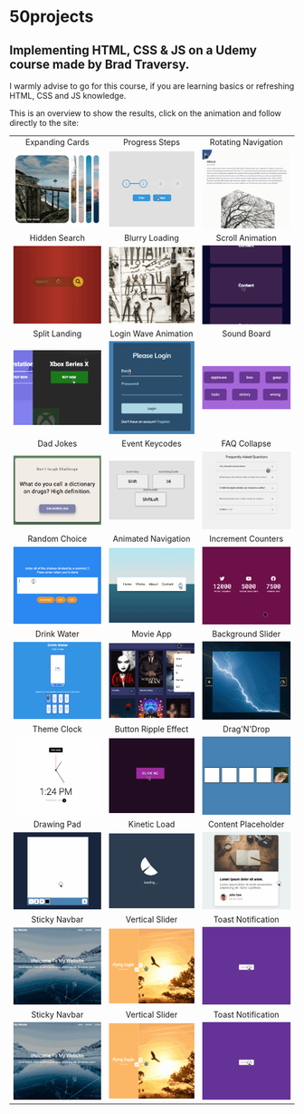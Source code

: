 # 50projects

## Implementing HTML, CSS &amp; JS on a Udemy course made by Brad Traversy.


I warmly advise to go for this course, if you are learning basics or refreshing HTML, CSS and JS knowledge.

This is an overview to show the results, click on the animation and follow directly to the site:   


|                                                                                                                     |                                                                                                                               |                                                                                                                             |
| :-----------------------------------------------------------------------------------------------------------------: | :---------------------------------------------------------------------------------------------------------------------------: | :-------------------------------------------------------------------------------------------------------------------------: |
|                                                   Expanding Cards                                                   |                                                        Progress Steps                                                         |                                                     Rotating Navigation                                                     |
| [![expanding cards](images/01.gif)](https://krisbaranski.github.io/50projects/course/01.expanding_cards/index.html) |       [![progress steps](images/02.gif)](https://krisbaranski.github.io/50projects/course/02.progress_steps/index.html)       | [![rotating navigation](images/03.gif)](https://krisbaranski.github.io/50projects/course/03.rotating_navigation/index.html) |
|                                                    Hidden Search                                                    |                                                        Blurry Loading                                                         |                                                        Scroll Animation                                                         |
|   [![hidden search](images/04.gif)](https://krisbaranski.github.io/50projects/course/04.hidden_search/index.html)   |       [![blurry loading](images/05.gif)](https://krisbaranski.github.io/50projects/course/04.blurry_loading/index.html)       |    [![scroll animation](images/06.gif)](https://krisbaranski.github.io/50projects/course/06.scroll_animation/index.html)     |
|                                                    Split Landing                                                    |                                                     Login Wave Animation                                                      |                                                         Sound Board                                                         |
|   [![split landing](images/07.gif)](https://krisbaranski.github.io/50projects/course/07.split_landing/index.html)   | [![login wave animation](images/08.gif)](https://krisbaranski.github.io/50projects/course/08.login_wave_animation/index.html) |         [![sound board](images/09.png)](https://krisbaranski.github.io/50projects/course/09.sound_board/index.html)         |
|                                                      Dad Jokes                                                      |                                                        Event Keycodes                                                         |                                                        FAQ Collapse                                                         |
|       [![dad jokes](images/10.png)](https://krisbaranski.github.io/50projects/course/10.dad_jokes/index.html)       |    [![login wave animation](images/11.png)](https://krisbaranski.github.io/50projects/course/11.event_keycodes/index.html)    |        [![sound board](images/12.gif)](https://krisbaranski.github.io/50projects/course/12.faq_collapse/index.html)         |
|                                                    Random Choice                                                    |                                                      Animated Navigation                                                      |                                                     Increment Counters                                                      |
|   [![random choice](images/13.gif)](https://krisbaranski.github.io/50projects/course/13.random_choice/index.html)   |  [![animated navigation](images/14.gif)](https://krisbaranski.github.io/50projects/course/11.animated_navigation/index.html)  |  [![increment counter](images/15.gif)](https://krisbaranski.github.io/50projects/course/15.increment_counters/index.html)   |
|                                                     Drink Water                                                     |                                                           Movie App                                                           |                                                      Background Slider                                                      |
|     [![drink water](images/16.gif)](https://krisbaranski.github.io/50projects/course/16.drink_water/index.html)     |            [![movie app](images/17.gif)](https://krisbaranski.github.io/50projects/course/17.movie_app/index.html)            |   [![background slider](images/18.gif)](https://krisbaranski.github.io/50projects/course/18.background_slider/index.html)   |
|                                                     Theme Clock                                                     |                                                     Button Ripple Effect                                                      |                                                         Drag'N'Drop                                                         |
|     [![theme clock](images/19.gif)](https://krisbaranski.github.io/50projects/course/19.theme_clock/index.html)     | [![button ripple effect](images/20.gif)](https://krisbaranski.github.io/50projects/course/20.button_ripple_effect/index.html) |         [![drag n drop](images/21.gif)](https://krisbaranski.github.io/50projects/course/21.drag_n_drop/index.html)         |
|                                                     Drawing Pad                                                     |                                                         Kinetic Load                                                          |                                                     Content Placeholder                                                     |
|     [![drawing pad](images/22.gif)](https://krisbaranski.github.io/50projects/course/22.drawing_pad/index.html)     |         [![kinetic load](images/23.gif)](https://krisbaranski.github.io/50projects/course/23.kinetic_load/index.html)         | [![content placeholder](images/24.gif)](https://krisbaranski.github.io/50projects/course/24.content_placeholder/index.html) |
|                                                    Sticky Navbar                                                    |                                                        Vertical Slider                                                        |                                                     Toast Notification                                                      |
|   [![sticky navbar](images/25.gif)](https://krisbaranski.github.io/50projects/course/25.sticky_navbar/index.html)   |      [![vertical slider](images/26.gif)](https://krisbaranski.github.io/50projects/course/26.vertical_slider/index.html)      |  [![toast notification](images/27.gif)](https://krisbaranski.github.io/50projects/course/27.toast_notification/index.html)  |
|                                                    Sticky Navbar                                                    |                                                        Vertical Slider                                                        |                                                     Toast Notification                                                      |
|   [![sticky navbar](images/25.gif)](https://krisbaranski.github.io/50projects/course/25.sticky_navbar/index.html)   |      [![vertical slider](images/26.gif)](https://krisbaranski.github.io/50projects/course/26.vertical_slider/index.html)      |  [![toast notification](images/27.gif)](https://krisbaranski.github.io/50projects/course/27.toast_notification/index.html)  |
